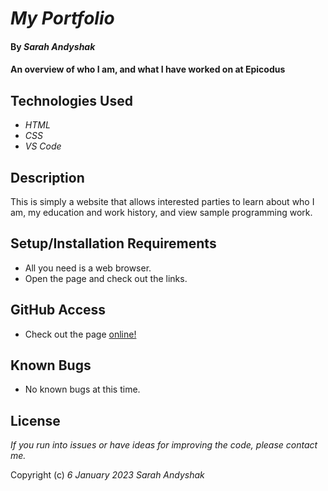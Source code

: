 # _My Portfolio_

#### By _**Sarah Andyshak**_

#### An overview of who I am, and what I have worked on at Epicodus

## Technologies Used

* _HTML_
* _CSS_
* _VS Code_

## Description

This is simply a website that allows interested parties to learn about who I am, my education and work history, and view sample programming work.

## Setup/Installation Requirements

* All you need is a web browser.
* Open the page and check out the links.

## GitHub Access

* Check out the page [online!](https://sarahandyshak.github.io/my-portfolio/)

## Known Bugs

* No known bugs at this time.

## License

_If you run into issues or have ideas for improving the code, please contact me._

Copyright (c) _6 January 2023_ _Sarah Andyshak_
